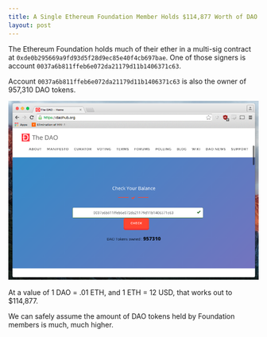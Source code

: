 ```yaml
---
title: A Single Ethereum Foundation Member Holds $114,877 Worth of DAO tokens
layout: post
---
```


The Ethereum Foundation holds much of their ether in a multi-sig contract at `0xde0b295669a9fd93d5f28d9ec85e40f4cb697bae`. One of those signers is account `0037a6b811ffeb6e072da21179d11b1406371c63`.

Account `0037a6b811ffeb6e072da21179d11b1406371c63` is also the owner of 957,310 DAO tokens.

![Dao Balance](/assets/images/dao.png)

At a value of 1 DAO = .01 ETH, and 1 ETH = 12 USD, that works out to $114,877.

We can safely assume the amount of DAO tokens held by Foundation members is much, much higher.